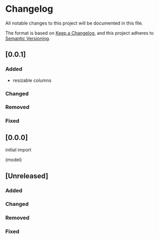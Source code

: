 # Changelog
All notable changes to this project will be documented in this file.

The format is based on [Keep a Changelog](https://keepachangelog.com/en/1.0.0/),
and this project adheres to [Semantic Versioning](https://semver.org/spec/v2.0.0.html).

## [0.0.1]

### Added
- resizable columns
### Changed
### Removed
### Fixed

## [0.0.0]

initial import

(model)

## [Unreleased]

### Added
### Changed
### Removed
### Fixed